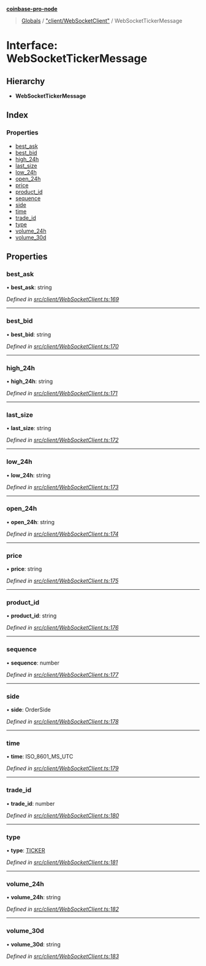 **[coinbase-pro-node](../README.md)**

> [Globals](../globals.md) / ["client/WebSocketClient"](../modules/_client_websocketclient_.md) / WebSocketTickerMessage

# Interface: WebSocketTickerMessage

## Hierarchy

- **WebSocketTickerMessage**

## Index

### Properties

- [best_ask](_client_websocketclient_.websockettickermessage.md#best_ask)
- [best_bid](_client_websocketclient_.websockettickermessage.md#best_bid)
- [high_24h](_client_websocketclient_.websockettickermessage.md#high_24h)
- [last_size](_client_websocketclient_.websockettickermessage.md#last_size)
- [low_24h](_client_websocketclient_.websockettickermessage.md#low_24h)
- [open_24h](_client_websocketclient_.websockettickermessage.md#open_24h)
- [price](_client_websocketclient_.websockettickermessage.md#price)
- [product_id](_client_websocketclient_.websockettickermessage.md#product_id)
- [sequence](_client_websocketclient_.websockettickermessage.md#sequence)
- [side](_client_websocketclient_.websockettickermessage.md#side)
- [time](_client_websocketclient_.websockettickermessage.md#time)
- [trade_id](_client_websocketclient_.websockettickermessage.md#trade_id)
- [type](_client_websocketclient_.websockettickermessage.md#type)
- [volume_24h](_client_websocketclient_.websockettickermessage.md#volume_24h)
- [volume_30d](_client_websocketclient_.websockettickermessage.md#volume_30d)

## Properties

### best_ask

• **best_ask**: string

_Defined in [src/client/WebSocketClient.ts:169](https://github.com/bennycode/coinbase-pro-node/blob/a3ed45b/src/client/WebSocketClient.ts#L169)_

---

### best_bid

• **best_bid**: string

_Defined in [src/client/WebSocketClient.ts:170](https://github.com/bennycode/coinbase-pro-node/blob/a3ed45b/src/client/WebSocketClient.ts#L170)_

---

### high_24h

• **high_24h**: string

_Defined in [src/client/WebSocketClient.ts:171](https://github.com/bennycode/coinbase-pro-node/blob/a3ed45b/src/client/WebSocketClient.ts#L171)_

---

### last_size

• **last_size**: string

_Defined in [src/client/WebSocketClient.ts:172](https://github.com/bennycode/coinbase-pro-node/blob/a3ed45b/src/client/WebSocketClient.ts#L172)_

---

### low_24h

• **low_24h**: string

_Defined in [src/client/WebSocketClient.ts:173](https://github.com/bennycode/coinbase-pro-node/blob/a3ed45b/src/client/WebSocketClient.ts#L173)_

---

### open_24h

• **open_24h**: string

_Defined in [src/client/WebSocketClient.ts:174](https://github.com/bennycode/coinbase-pro-node/blob/a3ed45b/src/client/WebSocketClient.ts#L174)_

---

### price

• **price**: string

_Defined in [src/client/WebSocketClient.ts:175](https://github.com/bennycode/coinbase-pro-node/blob/a3ed45b/src/client/WebSocketClient.ts#L175)_

---

### product_id

• **product_id**: string

_Defined in [src/client/WebSocketClient.ts:176](https://github.com/bennycode/coinbase-pro-node/blob/a3ed45b/src/client/WebSocketClient.ts#L176)_

---

### sequence

• **sequence**: number

_Defined in [src/client/WebSocketClient.ts:177](https://github.com/bennycode/coinbase-pro-node/blob/a3ed45b/src/client/WebSocketClient.ts#L177)_

---

### side

• **side**: OrderSide

_Defined in [src/client/WebSocketClient.ts:178](https://github.com/bennycode/coinbase-pro-node/blob/a3ed45b/src/client/WebSocketClient.ts#L178)_

---

### time

• **time**: ISO_8601_MS_UTC

_Defined in [src/client/WebSocketClient.ts:179](https://github.com/bennycode/coinbase-pro-node/blob/a3ed45b/src/client/WebSocketClient.ts#L179)_

---

### trade_id

• **trade_id**: number

_Defined in [src/client/WebSocketClient.ts:180](https://github.com/bennycode/coinbase-pro-node/blob/a3ed45b/src/client/WebSocketClient.ts#L180)_

---

### type

• **type**: [TICKER](../enums/_client_websocketclient_.websocketresponsetype.md#ticker)

_Defined in [src/client/WebSocketClient.ts:181](https://github.com/bennycode/coinbase-pro-node/blob/a3ed45b/src/client/WebSocketClient.ts#L181)_

---

### volume_24h

• **volume_24h**: string

_Defined in [src/client/WebSocketClient.ts:182](https://github.com/bennycode/coinbase-pro-node/blob/a3ed45b/src/client/WebSocketClient.ts#L182)_

---

### volume_30d

• **volume_30d**: string

_Defined in [src/client/WebSocketClient.ts:183](https://github.com/bennycode/coinbase-pro-node/blob/a3ed45b/src/client/WebSocketClient.ts#L183)_
